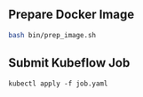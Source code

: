 ## Prepare Docker Image

```bash
bash bin/prep_image.sh
```

## Submit Kubeflow Job

```
kubectl apply -f job.yaml
```
